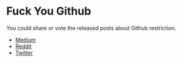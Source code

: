 # Fuck You Github 
 
You could share or vote the released posts about Github restriction.

- [Medium](https://medium.com/@hamed/github-blocked-my-account-and-they-think-im-developing-nuclear-weapons-e7e1fe62cb74)
- [Reddit](https://www.reddit.com/r/programming/comments/chzvuy/github_blocked_iranian_account_and_they_think_we/)
- [Twitter](https://twitter.com/Hamed/status/1154268514074660864)

